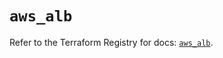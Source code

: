 # `aws_alb`

Refer to the Terraform Registry for docs: [`aws_alb`](https://registry.terraform.io/providers/hashicorp/aws/6.18.0/docs/resources/alb).
